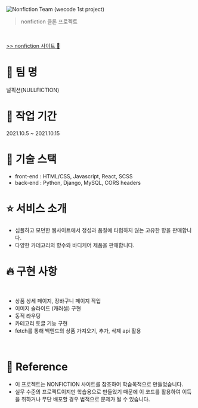![Nonfiction Team (wecode 1st project)](https://user-images.githubusercontent.com/73053147/137653168-ce3af78c-d893-4a55-a13f-891b5b487f19.gif)
> nonfiction 클론 프로젝트

</br>

[>> nonfiction 사이트 🚀](https://nonfiction.kr/index.html)

# 🌈 팀 명 

널픽션(NULLFICTION) 

# 🚴 작업 기간
2021.10.5 ~ 2021.10.15

# 🚀 기술 스택

- front-end : HTML/CSS, Javascript, React, SCSS
- back-end : Python, Django, MySQL, CORS headers

# ⭐️ 서비스 소개

- 심플하고 모던한 웹사이트에서 정성과 품질에 타협하지 않는 고유한 향을 판매합니다.
- 다양한 카테고리의 향수와 바디케어 제품을 판매합니다.

# 🔥 구현 사항

<br>

- 상품 상세 페이지, 장바구니 페이지 작업
- 이미지 슬라이드 (캐러셀) 구현
- 동적 라우팅
- 카테고리 토글 기능 구현
- fetch를 통해 백엔드의 상품 가져오기, 추가, 삭제 api 활용

<br>

# 💭 Reference

- 이 프로젝트는 NONFICTION 사이트를 참조하여 학습목적으로 만들었습니다.
- 실무 수준의 프로젝트이지만 학습용으로 만들었기 때문에 이 코드를 활용하여 이득을 취하거나 무단 배포할 경우 법적으로 문제가 될 수 있습니다.
